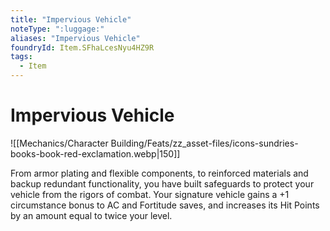```yaml
---
title: "Impervious Vehicle"
noteType: ":luggage:"
aliases: "Impervious Vehicle"
foundryId: Item.SFhaLcesNyu4HZ9R
tags:
  - Item
---
```


# Impervious Vehicle
![[Mechanics/Character Building/Feats/zz_asset-files/icons-sundries-books-book-red-exclamation.webp|150]]

From armor plating and flexible components, to reinforced materials and backup redundant functionality, you have built safeguards to protect your vehicle from the rigors of combat. Your signature vehicle gains a +1 circumstance bonus to AC and Fortitude saves, and increases its Hit Points by an amount equal to twice your level.
